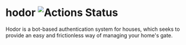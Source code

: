 # hodor ![Actions Status](https://github.com/ggml1/hodor/workflows/build/badge.svg)


Hodor is a bot-based authentication system for houses, which seeks to provide an easy and frictionless way of managing your home's gate.


